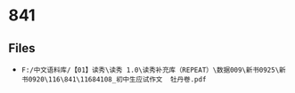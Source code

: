 # 841

## Files

- `F:/中文语料库/【01】读秀\读秀 1.0\读秀补充库（REPEAT）\数据009\新书0925\新书0920\116\841\11684108_初中生应试作文  牡丹卷.pdf`
